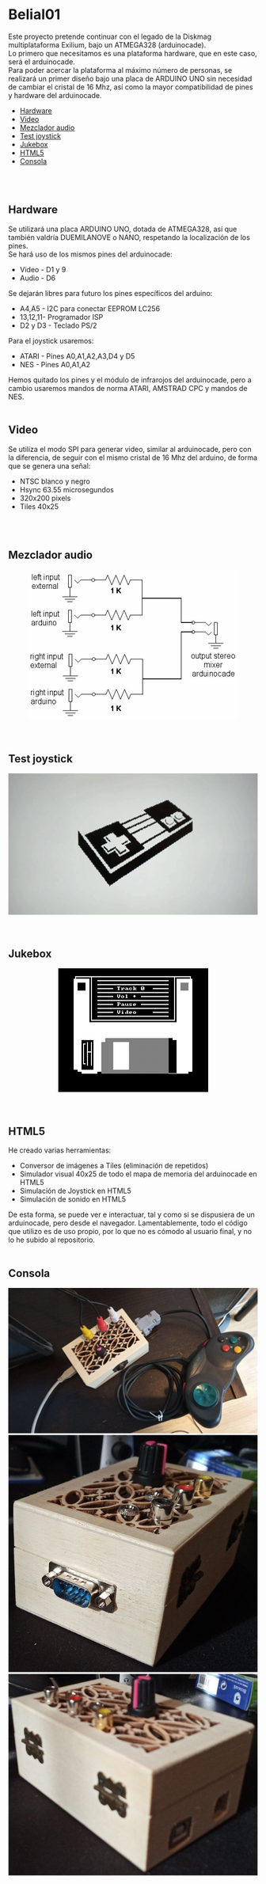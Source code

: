 # Belial01
Este proyecto pretende continuar con el legado de la Diskmag multiplataforma Exilium, bajo un ATMEGA328 (arduinocade).<br>
Lo primero que necesitamos es una plataforma hardware, que en este caso, será el arduinocade.<br>
Para poder acercar la plataforma al máximo número de personas, se realizará un primer diseño bajo una placa de ARDUINO UNO sin necesidad de cambiar el cristal de 16 Mhz, así como la mayor compatibilidad de pines y hardware del arduinocade.<br>
<ul>
 <li><a href='#hardware'>Hardware<a/></li>
 <li><a href='#video'>Video<a/></li>
 <li><a href='#mixer'>Mezclador audio<a/></li>
 <li><a href='#joystick'>Test joystick<a/></li>
 <li><a href='#jukebox'>Jukebox<a/></li> 
 <li><a href='#html5'>HTML5<a/></li>
 <li><a href='#box'>Consola<a/></li>
</ul>

<br><br>
<a name="hardware"><h2>Hardware</h2></a>
Se utilizará una placa ARDUINO UNO, dotada de ATMEGA328, así que también valdría DUEMILANOVE o NANO, respetando la localización de los pines.<br>
Se hará uso de los mismos pines del arduinocade:
<ul>
 <li>Video - D1 y 9</li>
 <li>Audio - D6</li>
</ul>
Se dejarán libres para futuro los pines específicos del arduino:
<ul>
 <li>A4,A5 - I2C para conectar EEPROM LC256</li>
 <li>13,12,11- Programador ISP  
 <li>D2 y D3 - Teclado PS/2</li> 
</ul>
Para el joystick usaremos:
<ul>
 <li>ATARI - Pines A0,A1,A2,A3,D4 y D5</li>
 <li>NES - Pines A0,A1,A2</li>
</ul>
Hemos quitado los pines y el módulo de infrarojos del arduinocade, pero a cambio usaremos mandos de norma ATARI, AMSTRAD CPC y mandos de NES.
<br><br>

<a name="video"><h2>Video</h2></a>
Se utiliza el modo SPI para generar video, similar al arduinocade, pero con la diferencia, de seguir con el mismo cristal de 16 Mhz del arduino, de forma que se genera una señal:
<ul>
 <li>NTSC blanco y negro</li>
 <li>Hsync 63.55 microsegundos</li>
 <li>320x200 pixels</li>
 <li>Tiles 40x25</li> 
</ul>
<br><br>

<a name="mixer"><h2>Mezclador audio</h2></a>
<center><img src="preview/previewMixerAudio.gif"></center>
<br><br>

<a name="joystick"><h2>Test joystick</h2></a>
<center><img src="preview/previewPadTV.gif"></center>
<br><br>

<a name="jukebox"><h2>Jukebox</h2></a>
<center><img src="preview/previewJukeboxDisk.gif"></center>
<br><br>

<a name="html5"><h2>HTML5</h2></a>
He creado varias herramientas:
<ul>
 <li>Conversor de imágenes a Tiles (eliminación de repetidos)</li>
 <li>Simulador visual 40x25 de todo el mapa de memoria del arduinocade en HTML5</li>
 <li>Simulación de Joystick en HTML5</li>
 <li>Simulación de sonido en HTML5</li>
</ul>
De esta forma, se puede ver e interactuar, tal y como si se dispusiera de un arduinocade, pero desde el navegador. Lamentablemente, todo el código que utilizo es de uso propio, por lo que no es cómodo al usuario final, y no lo he subido al repositorio.
<br><br>

<a name="box"><h2>Consola</h2></a>
<center><img src="preview/previewBoxJoystickDB9.jpg"></center>
<center><img src="preview/boxArduinocade.jpg"></center>
<center><img src="preview/boxArduinocade2.jpg"></center>
<br><br>
